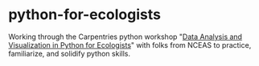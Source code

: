# python-for-ecologists

Working through the Carpentries python workshop "[Data Analysis and Visualization in Python for Ecologists](https://datacarpentry.org/python-ecology-lesson/index.html)" with folks from NCEAS to practice, familiarize, and solidify python skills.
